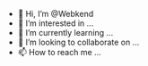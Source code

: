 - 👋 Hi, I’m @Webkend
- 👀 I’m interested in ...
- 🌱 I’m currently learning ...
- 💞️ I’m looking to collaborate on ...
- 📫 How to reach me ...

<!---
Webkend/Webkend is a ✨ special ✨ repository because its `README.md` (this file) appears on your GitHub profile.
You can click the Preview link to take a look at your changes.
--->
